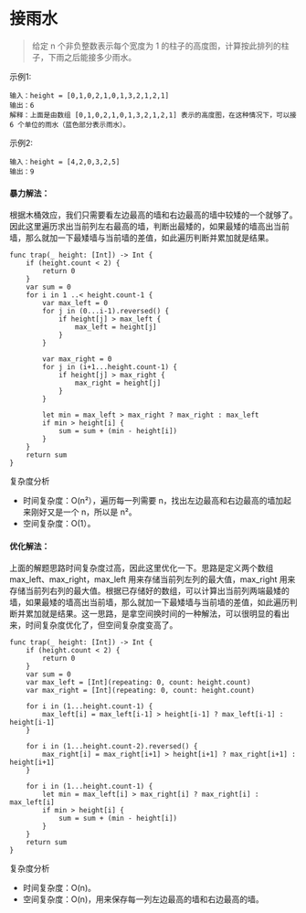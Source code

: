 # 接雨水

> 给定 n 个非负整数表示每个宽度为 1 的柱子的高度图，计算按此排列的柱子，下雨之后能接多少雨水。


示例1:

```
输入：height = [0,1,0,2,1,0,1,3,2,1,2,1]
输出：6
解释：上面是由数组 [0,1,0,2,1,0,1,3,2,1,2,1] 表示的高度图，在这种情况下，可以接 6 个单位的雨水（蓝色部分表示雨水）。 
```

示例2:

```
输入：height = [4,2,0,3,2,5]
输出：9
```


#### 暴力解法：

根据木桶效应，我们只需要看左边最高的墙和右边最高的墙中较矮的一个就够了。因此这里遍历求出当前列左右最高的墙，判断出最矮的，如果最矮的墙高出当前墙，那么就加一下最矮墙与当前墙的差值，如此遍历判断并累加就是结果。


```
func trap(_ height: [Int]) -> Int {
    if (height.count < 2) {
        return 0
    }
    var sum = 0
    for i in 1 ..< height.count-1 {
        var max_left = 0
        for j in (0...i-1).reversed() {
            if height[j] > max_left {
                max_left = height[j]
            }
        }
        
        var max_right = 0
        for j in (i+1...height.count-1) {
            if height[j] > max_right {
                max_right = height[j]
            }
        }
        
        let min = max_left > max_right ? max_right : max_left
        if min > height[i] {
            sum = sum + (min - height[i])
        }
    }
    return sum
}
```

复杂度分析

- 时间复杂度：O(n²），遍历每一列需要 n，找出左边最高和右边最高的墙加起来刚好又是一个 n，所以是 n²。
- 空间复杂度：O(1）。

#### 优化解法：

上面的解题思路时间复杂度过高，因此这里优化一下。思路是定义两个数组 max_left、max_right，max_left 用来存储当前列左列的最大值，max_right 用来存储当前列右列的最大值。根据已存储好的数组，可以计算出当前列两端最矮的墙，如果最矮的墙高出当前墙，那么就加一下最矮墙与当前墙的差值，如此遍历判断并累加就是结果。这一思路，是拿空间换时间的一种解法，可以很明显的看出来，时间复杂度优化了，但空间复杂度变高了。


```
func trap(_ height: [Int]) -> Int {
    if (height.count < 2) {
        return 0
    }
    var sum = 0
    var max_left = [Int](repeating: 0, count: height.count)
    var max_right = [Int](repeating: 0, count: height.count)

    for i in (1...height.count-1) {
        max_left[i] = max_left[i-1] > height[i-1] ? max_left[i-1] : height[i-1]
    }
    
    for i in (1...height.count-2).reversed() {
        max_right[i] = max_right[i+1] > height[i+1] ? max_right[i+1] : height[i+1]
    }
    
    for i in (1...height.count-1) {
        let min = max_left[i] > max_right[i] ? max_right[i] : max_left[i]
        if min > height[i] {
            sum = sum + (min - height[i])
        }
    }
    return sum
}
```

复杂度分析

- 时间复杂度：O(n)。
- 空间复杂度：O(n)，用来保存每一列左边最高的墙和右边最高的墙。
